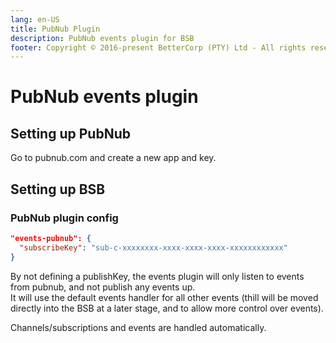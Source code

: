 ```yaml
---
lang: en-US
title: PubNub Plugin
description: PubNub events plugin for BSB
footer: Copyright © 2016-present BetterCorp (PTY) Ltd - All rights reserved
---
```


# PubNub events plugin

## Setting up PubNub

Go to pubnub.com and create a new app and key.  

## Setting up BSB

### PubNub plugin config  

```json
"events-pubnub": {
  "subscribeKey": "sub-c-xxxxxxxx-xxxx-xxxx-xxxx-xxxxxxxxxxxx"
}
```

By not defining a publishKey, the events plugin will only listen to events from pubnub, and not publish any events up.  
It will use the default events handler for all other events (thill will be moved directly into the BSB at a later stage, and to allow more control over events).  

Channels/subscriptions and events are handled automatically.  
